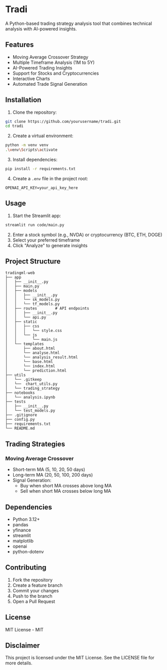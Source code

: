 ﻿# Tradi

A Python-based trading strategy analysis tool that combines technical analysis with AI-powered insights.


## Features

- Moving Average Crossover Strategy
- Multiple Timeframe Analysis (1M to 5Y)
- AI-Powered Trading Insights
- Support for Stocks and Cryptocurrencies
- Interactive Charts
- Automated Trade Signal Generation

## Installation

1. Clone the repository:
```bash
git clone https://github.com/yourusername/tradi.git
cd tradi
```

2. Create a virtual environment:
```bash
python -m venv venv
.\venv\Scripts\activate
```

3. Install dependencies:
```bash
pip install -r requirements.txt
```

4. Create a `.env` file in the project root:
```properties
OPENAI_API_KEY=your_api_key_here
```

## Usage

1. Start the Streamlit app:
```bash
streamlit run code/main.py
```

2. Enter a stock symbol (e.g., NVDA) or cryptocurrency (BTC, ETH, DOGE)
3. Select your preferred timeframe
4. Click "Analyze" to generate insights
## Project Structure

```
tradingml-web
├── app               
│   ├── __init__.py   
│   ├── main.py       
│   ├── models        
│   │   ├── __init__.py
│   │   └── sk_models.py
│   │   └── tf_models.py
│   ├── routes        # API endpoints
│   │   ├── __init__.py
│   │   └── api.py
│   ├── static        
│   │   ├── css
│   │   │   └── style.css
│   │   └── js
│   │       └── main.js
│   └── templates    
│       ├── about.html
│       └── analyse.html
│       └── analysis_result.html
│       └── base.html
│       └── index.html
│       └── prediction.html
├── utils             
│   └── .gitkeep
│   └──  chart_utils.py
│   └── trading_strategy
├── notebooks        
│   └── analysis.ipynb
├── tests             
│   ├── __init__.py
│   └── test_models.py
├── .gitignore       
├── config.py        
├── requirements.txt 
└── README.md         
```
## Trading Strategies

### Moving Average Crossover
- Short-term MA (5, 10, 20, 50 days)
- Long-term MA (20, 50, 100, 200 days)
- Signal Generation:
  - Buy when short MA crosses above long MA
  - Sell when short MA crosses below long MA

## Dependencies

- Python 3.12+
- pandas
- yfinance
- streamlit
- matplotlib
- openai
- python-dotenv

## Contributing

1. Fork the repository
2. Create a feature branch
3. Commit your changes
4. Push to the branch
5. Open a Pull Request

## License

MIT License - MIT

## Disclaimer

This project is licensed under the MIT License. See the LICENSE file for more details.
